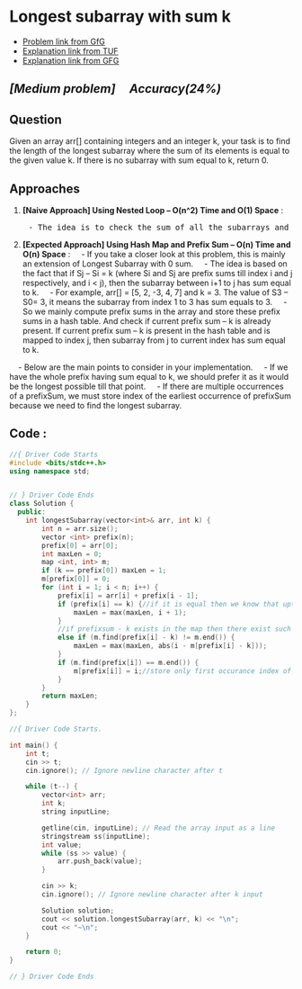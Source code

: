 # **Longest subarray with sum k**
- [Problem link from GfG](https://www.geeksforgeeks.org/problems/longest-sub-array-with-sum-k0809/1?utm_source=youtube&utm_medium=collab_striver_ytdescription&utm_campaign=longest-sub-array-with-sum-k)
- [Explanation link from TUF](https://takeuforward.org/data-structure/longest-subarray-with-given-sum-k/)
- [Explanation link from GFG](https://www.geeksforgeeks.org/longest-sub-array-sum-k/)
  
## *[Medium problem] &nbsp;&nbsp;&nbsp; Accuracy(24%)*
## **Question**
Given an array arr[] containing integers and an integer k, your task is to find the length of the longest subarray where the sum of its elements is equal to the given value k. If there is no subarray with sum equal to k, return 0.

## **Approaches**
1. **[Naive Approach] Using Nested Loop – O(n^2) Time and O(1) Space** :
<pre>&nbsp;&nbsp;&nbsp; - The idea is to check the sum of all the subarrays and return the length of the longest subarray having the sum k.</pre>

2. **[Expected Approach] Using Hash Map and Prefix Sum – O(n) Time and O(n) Space** :
&nbsp;&nbsp;&nbsp; - If you take a closer look at this problem, this is mainly an extension of Longest Subarray with 0 sum.
&nbsp;&nbsp;&nbsp; - The idea is based on the fact that if Sj – Si = k (where Si and Sj are prefix sums till index i and j respectively, and  i < j), then the subarray between i+1 to j has sum equal to k. 
&nbsp;&nbsp;&nbsp; - For example, arr[] = [5, 2, -3, 4, 7] and k = 3.  The value of S3 – S0= 3,  it means the subarray from index 1 to 3 has sum equals to 3. 
&nbsp;&nbsp;&nbsp; - So we mainly compute prefix sums in the array and store these prefix sums in a hash table. And check if current prefix sum – k is already present. If current prefix sum – k is present in the hash table and is mapped to index j, then subarray from j to current index has sum equal to k.

&nbsp;&nbsp;&nbsp; - Below are the main points to consider in your implementation.
  &nbsp;&nbsp;&nbsp; - If we have the whole prefix having sum equal to k, we should prefer it as it would be the longest possible till that point.
  &nbsp;&nbsp;&nbsp; - If there are multiple occurrences of a prefixSum, we must store index of the earliest occurrence of prefixSum because we need to find the longest subarray.

## **Code :**

```cpp
//{ Driver Code Starts
#include <bits/stdc++.h>
using namespace std;


// } Driver Code Ends
class Solution {
  public:
    int longestSubarray(vector<int>& arr, int k) {
        int n = arr.size();
        vector <int> prefix(n);
        prefix[0] = arr[0];
        int maxLen = 0;
        map <int, int> m;
        if (k == prefix[0]) maxLen = 1;
        m[prefix[0]] = 0;
        for (int i = 1; i < n; i++) {
            prefix[i] = arr[i] + prefix[i - 1];
            if (prefix[i] == k) {//if it is equal then we know that upto that index that subarray satisfies
                maxLen = max(maxLen, i + 1);
            }
            //if prefixsum - k exists in the map then there exist such  subarray from (i - m[prefix[i] - k])
            else if (m.find(prefix[i] - k) != m.end()) {
                maxLen = max(maxLen, abs(i - m[prefix[i] - k]));
            }
            if (m.find(prefix[i]) == m.end()) {
                m[prefix[i]] = i;//store only first occurance index of prefixx sum
            }
        }
        return maxLen;
    }
};

//{ Driver Code Starts.

int main() {
    int t;
    cin >> t;
    cin.ignore(); // Ignore newline character after t

    while (t--) {
        vector<int> arr;
        int k;
        string inputLine;

        getline(cin, inputLine); // Read the array input as a line
        stringstream ss(inputLine);
        int value;
        while (ss >> value) {
            arr.push_back(value);
        }

        cin >> k;
        cin.ignore(); // Ignore newline character after k input

        Solution solution;
        cout << solution.longestSubarray(arr, k) << "\n";
        cout << "~\n";
    }

    return 0;
}

// } Driver Code Ends
